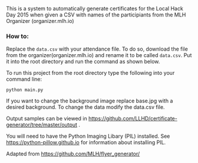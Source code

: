 This is a system to automatically generate certificates for the Local Hack Day 2015 when given a CSV with names of the participiants from the MLH Organizer (organizer.mlh.io)

### How to:
Replace the ```data.csv``` with your attendance file. To do so, download the file from the organizer(organizer.mlh.io) and rename it to be called ```data.csv```. Put it into the root directory and run the command as shown below.

To run this project from the root directory type the following into your command line: 

```python main.py```

If you want to change the background image replace base.jpg with a desired background. To change the data modify the data.csv file. 

Output samples can be viewed in https://github.com/LLHD/certificate-generator/tree/master/output . 

You will need to have the Python Imaging Libary (PIL) installed. See https://python-pillow.github.io for information about installing PIL.

Adapted from https://github.com/MLH/flyer_generator/

